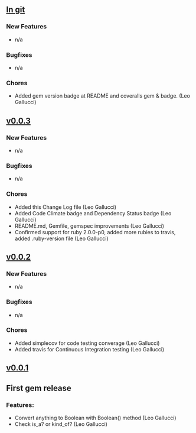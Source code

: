 ## [In git](https://github.com/elgalu/boolean_class/compare/v0.0.3...HEAD)

### New Features
* n/a

### Bugfixes
* n/a

### Chores
* Added gem version badge at README and coveralls gem & badge. (Leo Gallucci)

## [v0.0.3](https://github.com/elgalu/boolean_class/compare/v0.0.2...v0.0.3)

### New Features
* n/a

### Bugfixes
* n/a

### Chores
* Added this Change Log file (Leo Gallucci)
* Added Code Climate badge and Dependency Status badge (Leo Gallucci)
* README.md, Gemfile, gemspec improvements (Leo Gallucci)
* Confirmed support for ruby 2.0.0-p0, added more rubies to travis, added .ruby-version file (Leo Gallucci)

## [v0.0.2](https://github.com/elgalu/boolean_class/compare/v0.0.1...v0.0.2)

### New Features
* n/a

### Bugfixes
* n/a

### Chores
* Added simplecov for code testing converage (Leo Gallucci)
* Added travis for Continuous Integration testing (Leo Gallucci)

## [v0.0.1](https://github.com/elgalu/boolean_class/tree/v0.0.1)

## First gem release

### Features:
* Convert anything to Boolean with Boolean() method (Leo Gallucci)
* Check is_a? or kind_of? (Leo Gallucci)
